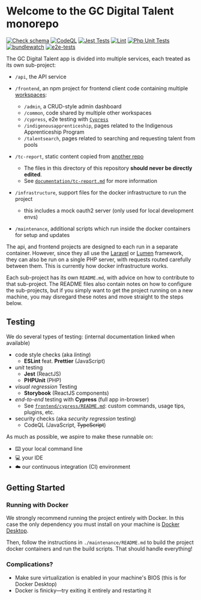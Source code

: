 # Welcome to the GC Digital Talent monorepo

[![Check schema](https://github.com/GCTC-NTGC/gc-digital-talent/actions/workflows/check-lighthouse-schema.yml/badge.svg)](https://github.com/GCTC-NTGC/gc-digital-talent/actions/workflows/check-lighthouse-schema.yml) [![CodeQL](https://github.com/GCTC-NTGC/gc-digital-talent/actions/workflows/codeql-analysis.yml/badge.svg)](https://github.com/GCTC-NTGC/gc-digital-talent/actions/workflows/codeql-analysis.yml) [![Jest Tests](https://github.com/GCTC-NTGC/gc-digital-talent/actions/workflows/jest.yml/badge.svg)](https://github.com/GCTC-NTGC/gc-digital-talent/actions/workflows/jest.yml) [![Lint](https://github.com/GCTC-NTGC/gc-digital-talent/actions/workflows/lint.yml/badge.svg)](https://github.com/GCTC-NTGC/gc-digital-talent/actions/workflows/lint.yml) [![Php Unit Tests](https://github.com/GCTC-NTGC/gc-digital-talent/actions/workflows/phpunit.yml/badge.svg)](https://github.com/GCTC-NTGC/gc-digital-talent/actions/workflows/phpunit.yml) [![bundlewatch](https://github.com/GCTC-NTGC/gc-digital-talent/actions/workflows/bundlewatch.yml/badge.svg)](https://github.com/GCTC-NTGC/gc-digital-talent/actions/workflows/bundlewatch.yml) [![e2e-tests](https://github.com/GCTC-NTGC/gc-digital-talent/actions/workflows/e2e-tests.yml/badge.svg)](https://github.com/GCTC-NTGC/gc-digital-talent/actions/workflows/e2e-tests.yml) 

The GC Digital Talent app is divided into multiple services, each treated as its own sub-project:
- `/api`, the API service
- `/frontend`, an npm project for frontend client code containing multiple [workspaces](https://docs.npmjs.com/cli/v7/using-npm/workspaces):
  - `/admin`, a CRUD-style admin dashboard
  - `/common`, code shared by multiple other workspaces
  - `/cypress`, e2e testing with [`Cypress`](/frontend/cypress/README.md)
  - `/indigenousapprenticeship`, pages related to the Indigenous Apprenticeship Program
  - `/talentsearch`, pages related to searching and requesting talent from pools
  
- `/tc-report`, static content copied from [another repo](https://github.com/GCTC-NTGC/tc-report)
  - The files in this directory of this repository __should never be directly edited__.
  - See [`documentation/tc-report.md`](documentation/tc-report.md) for more information
- `/infrastructure`, support files for the docker infrastructure to run the project
  - this includes a mock oauth2 server (only used for local development envs)
- `/maintenance`, additional scripts which run inside the docker containers for setup and updates

The api, and frontend projects are designed to each run in a separate container. However, since they all use the [Laravel](https://github.com/laravel/laravel) or [Lumen](https://github.com/laravel/lumen) framework, they can also be run on a single PHP server, with requests routed carefully between them. This is currently how docker infrastructure works.

Each sub-project has its own `README.md`, with advice on how to contribute to that sub-project. The README files also contain notes on how to configure the sub-projects, but if you simply want to get the project running on a new machine, you may disregard these notes and move straight to the steps below.

## Testing
We do several types of testing: (internal documentation linked when available)

- code style checks (aka _linting_)
  - **ESLint** feat. **Prettier** (JavaScript)
- _unit_ testing
  - **Jest** (ReactJS)
  - **PHPUnit** (PHP)
- _visual regression_ Testing
  - **Storybook** (ReactJS components)
- _end-to-end_ testing with **Cypress** (full app in-browser)
  - See [`frontend/cypress/README.md`](/frontend/cypress/README.md): custom commands, usage tips, plugins, etc.
- security checks (aka _security regression_ testing)
  - CodeQL (JavaScript, ~~TypeScript~~)

As much as possible, we aspire to make these runnable on:
- :keyboard: your local command line
- :computer: your IDE
- :cloud: our continuous integration (CI) environment

## Getting Started
### Running with Docker

We strongly recommend running the project entirely with Docker. In this case the only dependency you must install on your machine is [Docker Desktop](https://www.docker.com/products/docker-desktop).

Then, follow the instructions in `./maintenance/README.md` to build the project docker containers and run the build scripts. That should handle everything!

### Complications?
- Make sure virtualization is enabled in your machine's BIOS (this is for Docker Desktop)
- Docker is finicky—try exiting it entirely and restarting it
